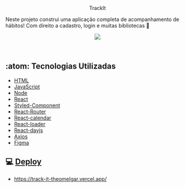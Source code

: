 <br/>
<br/>
<p align="center"> TrackIt </p>
<p>Neste projeto construi uma aplicação completa de acompanhamento de hábitos! Com direito a cadastro, login e muitas bibliotecas 🙂</p>
<p align="center">
<img align="center" src="https://user-images.githubusercontent.com/93146829/208754865-135806dd-6508-4a83-bbc3-94c2943626f6.gif">
</p>
<br/>

## :atom: Tecnologias Utilizadas

- [HTML](https://developer.mozilla.org/pt-BR/docs/Web/HTML)
- [JavaScript](https://developer.mozilla.org/pt-BR/docs/Web/JavaScript)
- [Node](https://nodejs.org/pt-br/)
- [React](https://pt-br.reactjs.org/)
- [Styled-Component](https://styled-components.com/)
- [React-Router](https://reactrouter.com/en/main)
- [React-calendar](https://github.com/wojtekmaj/react-calendar)
- [React-loader](https://mhnpd.github.io/react-loader-spinner/)
- [React-dayjs](https://day.js.org/docs/en/installation/installation)
- [Axios](https://axios-http.com/)
- [Figma](https://www.figma.com/)


## :computer: [Deploy](https://track-it-theomelgar.vercel.app/)
- https://track-it-theomelgar.vercel.app/
